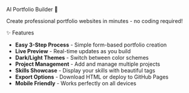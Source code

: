  AI Portfolio Builder 🚀

Create professional portfolio websites in minutes - no coding required!

✨ Features

- **Easy 3-Step Process** - Simple form-based portfolio creation
- **Live Preview** - Real-time updates as you build
- **Dark/Light Themes** - Switch between color schemes
- **Project Management** - Add and manage multiple projects
- **Skills Showcase** - Display your skills with beautiful tags
- **Export Options** - Download HTML or deploy to GitHub Pages
- **Mobile Friendly** - Works perfectly on all devices

